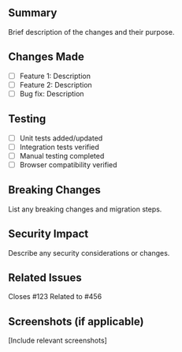 ## Summary
Brief description of the changes and their purpose.

## Changes Made
- [ ] Feature 1: Description
- [ ] Feature 2: Description
- [ ] Bug fix: Description

## Testing
- [ ] Unit tests added/updated
- [ ] Integration tests verified
- [ ] Manual testing completed
- [ ] Browser compatibility verified

## Breaking Changes
List any breaking changes and migration steps.

## Security Impact
Describe any security considerations or changes.

## Related Issues
Closes #123
Related to #456

## Screenshots (if applicable)
[Include relevant screenshots]
